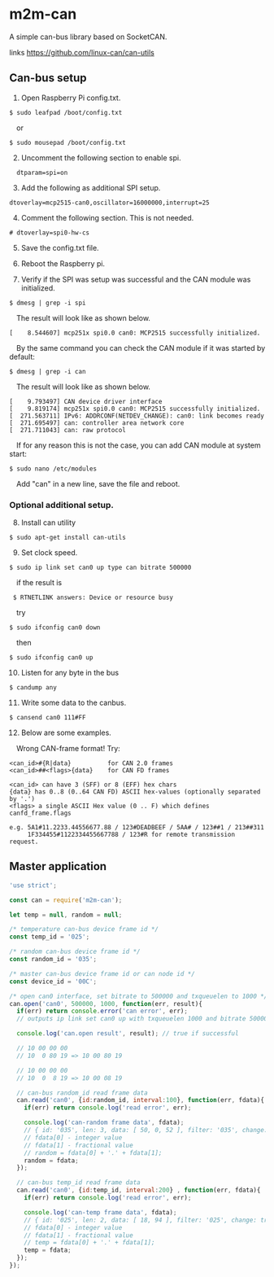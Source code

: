 # m2m-can
A simple can-bus library based on SocketCAN.

links
https://github.com/linux-can/can-utils

## Can-bus setup

1. Open Raspberry Pi config.txt.
~~~
$ sudo leafpad /boot/config.txt
~~~
    
&ensp;&ensp;or

~~~
$ sudo mousepad /boot/config.txt
~~~

2. Uncomment the following section to enable spi.

~~~
  dtparam=spi=on
~~~
3. Add the following as additional SPI setup.
~~~
dtoverlay=mcp2515-can0,oscillator=16000000,interrupt=25
~~~
4. Comment the following section. This is not needed.
~~~
# dtoverlay=spi0-hw-cs
~~~

5. Save the config.txt file.

6. Reboot the Raspberry pi.

7. Verify if the SPI was setup was successful and the CAN module was initialized.
~~~
$ dmesg | grep -i spi
~~~
&ensp;&ensp;The result will look like as shown below.
~~~
[    8.544607] mcp251x spi0.0 can0: MCP2515 successfully initialized.
~~~
&ensp;&ensp;By the same command you can check the CAN module if it was started by default:
~~~
$ dmesg | grep -i can
~~~
&ensp;&ensp;The result will look like as shown below.
~~~
[    9.793497] CAN device driver interface
[    9.819174] mcp251x spi0.0 can0: MCP2515 successfully initialized.
[  271.563711] IPv6: ADDRCONF(NETDEV_CHANGE): can0: link becomes ready
[  271.695497] can: controller area network core
[  271.711043] can: raw protocol
~~~

&ensp;&ensp;If for any reason this is not the case, you can add CAN module at system start:
~~~
$ sudo nano /etc/modules
~~~
&ensp;&ensp;Add "can" in a new line, save the file and reboot.

### Optional additional setup.
8. Install can utility
~~~
$ sudo apt-get install can-utils
~~~
9. Set clock speed.
~~~
$ sudo ip link set can0 up type can bitrate 500000
~~~
&ensp;&ensp;if the result is
~~~
 $ RTNETLINK answers: Device or resource busy
~~~
&ensp;&ensp;try
~~~
$ sudo ifconfig can0 down
~~~
&ensp;&ensp;then
~~~
$ sudo ifconfig can0 up
~~~
10. Listen for any byte in the bus
~~~
$ candump any
~~~
11. Write some data to the canbus.
~~~
$ cansend can0 111#FF
~~~
12. Below are some examples.

&ensp;&ensp;Wrong CAN-frame format! Try:
~~~
<can_id>#{R|data}          for CAN 2.0 frames
<can_id>##<flags>{data}    for CAN FD frames
~~~
~~~
<can_id> can have 3 (SFF) or 8 (EFF) hex chars
{data} has 0..8 (0..64 CAN FD) ASCII hex-values (optionally separated by '.')
<flags> a single ASCII Hex value (0 .. F) which defines canfd_frame.flags

e.g. 5A1#11.2233.44556677.88 / 123#DEADBEEF / 5AA# / 123##1 / 213##311
     1F334455#1122334455667788 / 123#R for remote transmission request.
~~~


## Master application

```js
'use strict';

const can = require('m2m-can');

let temp = null, random = null;

/* temperature can-bus device frame id */
const temp_id = '025';

/* random can-bus device frame id */
const random_id = '035';

/* master can-bus device frame id or can node id */
const device_id = '00C';

/* open can0 interface, set bitrate to 500000 and txqueuelen to 1000 */
can.open('can0', 500000, 1000, function(err, result){
  if(err) return console.error('can error', err);
  // outputs ip link set can0 up with txqueuelen 1000 and bitrate 500000 - success

  console.log('can.open result', result); // true if successful

  // 10 00 00 00
  // 10  0 80 19 => 10 00 80 19

  // 10 00 00 00
  // 10  0  8 19 => 10 00 08 19

  // can-bus random_id read frame data
  can.read('can0', {id:random_id, interval:100}, function(err, fdata){
    if(err) return console.log('read error', err);

    console.log('can-random frame data', fdata);
    // { id: '035', len: 3, data: [ 50, 0, 52 ], filter: '035', change: true }   
    // fdata[0] - integer value
    // fdata[1] - fractional value    
    // random = fdata[0] + '.' + fdata[1];
    random = fdata;
  });

  // can-bus temp_id read frame data 	
  can.read('can0', {id:temp_id, interval:200} , function(err, fdata){
    if(err) return console.log('read error', err);

    console.log('can-temp frame data', fdata);
	// { id: '025', len: 2, data: [ 18, 94 ], filter: '025', change: true }
    // fdata[0] - integer value
    // fdata[1] - fractional value    
    // temp = fdata[0] + '.' + fdata[1];
    temp = fdata;
  });
});
```
